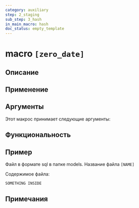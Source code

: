 ```yaml
---
category: auxiliary
step: 2_staging
sub_step: 3_hash
in_main_macro: hash
doc_status: empty_template
---
```

# macro `[zero_date]`

## Описание

## Применение

## Аргументы

Этот макрос принимает следующие аргументы:

## Функциональность

## Пример

Файл в формате sql в папке models. Название файла `[NAME]`

Содержимое файла:
```sql
SOMETHING INSIDE
```

## Примечания
